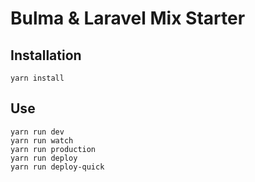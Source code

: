 # Bulma & Laravel Mix Starter

## Installation

```
yarn install
```

## Use

```
yarn run dev
yarn run watch
yarn run production
yarn run deploy
yarn run deploy-quick
```
